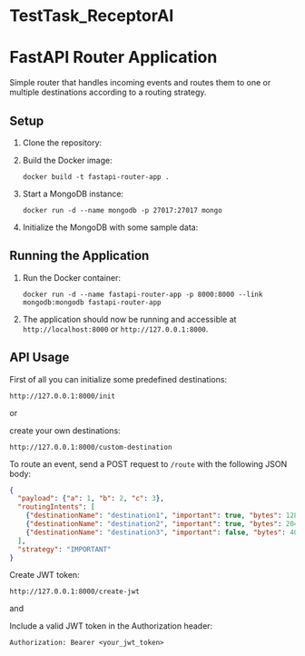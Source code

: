 # TestTask_ReceptorAI

# FastAPI Router Application

Simple router that handles incoming events and routes them to one or multiple destinations according to a routing strategy.


## Setup

1. Clone the repository:

2. Build the Docker image:
   ```
   docker build -t fastapi-router-app .
   ```

3. Start a MongoDB instance:
   ```
   docker run -d --name mongodb -p 27017:27017 mongo
   ```

4. Initialize the MongoDB with some sample data:

## Running the Application

1. Run the Docker container:
   ```
   docker run -d --name fastapi-router-app -p 8000:8000 --link mongodb:mongodb fastapi-router-app
   ```

2. The application should now be running and accessible at `http://localhost:8000` or `http://127.0.0.1:8000`.

## API Usage

First of all you can initialize some predefined destinations:
```
http://127.0.0.1:8000/init
```
or 

create your own destinations:
```
http://127.0.0.1:8000/custom-destination
```
To route an event, send a POST request to `/route` with the following JSON body:

```json
{
  "payload": {"a": 1, "b": 2, "c": 3},
  "routingIntents": [
    {"destinationName": "destination1", "important": true, "bytes": 128},
    {"destinationName": "destination2", "important": true, "bytes": 2048},
    {"destinationName": "destination3", "important": false, "bytes": 4096}
  ],
  "strategy": "IMPORTANT"
}
```

Create JWT token:
```
http://127.0.0.1:8000/create-jwt
```

and

Include a valid JWT token in the Authorization header:

```
Authorization: Bearer <your_jwt_token>
```